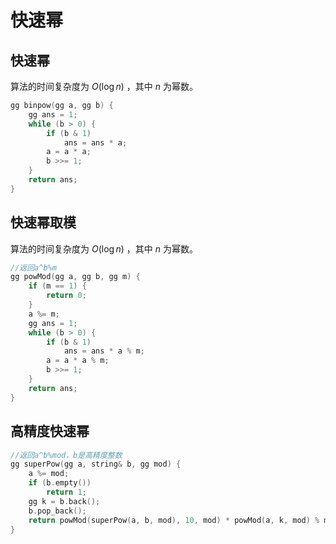 # 快速幂

## 快速幂

算法的时间复杂度为 $O(\log n)$ ，其中 $n$ 为幂数。

```cpp
gg binpow(gg a, gg b) {
    gg ans = 1;
    while (b > 0) {
        if (b & 1)
            ans = ans * a;
        a = a * a;
        b >>= 1;
    }
    return ans;
}
```

## 快速幂取模

算法的时间复杂度为 $O(\log n)$ ，其中 $n$ 为幂数。

```cpp
//返回a^b%m
gg powMod(gg a, gg b, gg m) {
    if (m == 1) {
        return 0;
    }
    a %= m;
    gg ans = 1;
    while (b > 0) {
        if (b & 1)
            ans = ans * a % m;
        a = a * a % m;
        b >>= 1;
    }
    return ans;
}
```

## 高精度快速幂

```cpp
//返回a^b%mod，b是高精度整数
gg superPow(gg a, string& b, gg mod) {
    a %= mod;
    if (b.empty())
        return 1;
    gg k = b.back();
    b.pop_back();
    return powMod(superPow(a, b, mod), 10, mod) * powMod(a, k, mod) % mod;
}
```
